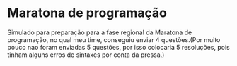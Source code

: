 # Maratona de programação
Simulado para preparação para a fase regional da Maratona de programação, no qual meu time, conseguiu enviar 4 questões.(Por muito pouco nao foram enviadas 5 questões, por isso colocaria 5 resoluções, pois tinham alguns erros de sintaxes por conta da pressa.)

